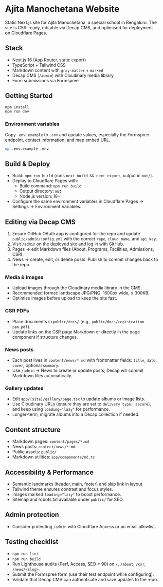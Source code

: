 # Ajita Manochetana Website

Static Next.js site for Ajita Manochetana, a special school in Bengaluru. The site is CSR-ready, editable via Decap CMS, and optimised for deployment on Cloudflare Pages.

## Stack

- Next.js 16 (App Router, static export)
- TypeScript + Tailwind CSS
- Markdown content with `gray-matter` + `marked`
- Decap CMS (`/admin`) with Cloudinary media library
- Form submissions via Formspree

## Getting Started

```bash
npm install
npm run dev
```

### Environment variables

Copy `.env.example` to `.env` and update values, especially the Formspree endpoint, contact information, and map embed URL.

```bash
cp .env.example .env
```

## Build & Deploy

- Build: `npm run build` (runs `next build && next export`, output in `out/`).
- Deploy to Cloudflare Pages with:
  - Build command: `npm run build`
  - Output directory: `out`
  - Node.js version: 18+
- Configure the same environment variables in Cloudflare Pages → Settings → Environment Variables.

## Editing via Decap CMS

1. Ensure GitHub OAuth app is configured for the repo and update `public/admin/config.yml` with the correct `repo`, `cloud_name`, and `api_key`.
2. Visit `/admin` on the deployed site and log in with GitHub.
3. Pages → edit Markdown files (About, Programs, Facilities, Admissions, CSR).
4. News → create, edit, or delete posts. Publish to commit changes back to the repo.

### Media & images

- Upload images through the Cloudinary media library in the CMS.
- Recommended format: landscape JPG/PNG, 1600px wide, ≤ 300KB.
- Optimise images before upload to keep the site fast.

### CSR PDFs

- Place documents in `public/docs/` (e.g., `public/docs/registration-pan.pdf`).
- Update links on the CSR page Markdown or directly in the page component if structure changes.

### News posts

- Each post lives in `content/news/*.md` with frontmatter fields: `title`, `date`, `cover`, optional `summary`.
- Use `/admin` → News to create or update posts; Decap will commit Markdown files automatically.

### Gallery updates

- Edit `app/(site)/gallery/page.tsx` to update albums or image lists.
- Use Cloudinary URLs (ensure they are set to `delivery type: secure`), and keep using `loading="lazy"` for performance.
- Longer-term, migrate albums into a Decap collection if needed.

## Content structure

- Markdown pages: `content/pages/*.md`
- News posts: `content/news/*.md`
- Public assets: `public/`
- Markdown utilities: `app/components/md.ts`

## Accessibility & Performance

- Semantic landmarks (header, main, footer) and skip link in layout.
- Tailwind theme ensures contrast and focus styles.
- Images marked `loading="lazy"` to boost performance.
- Sitemap and robots.txt available under `public/` for SEO.

## Admin protection

- Consider protecting `/admin` with Cloudflare Access or an email allowlist.

## Testing checklist

- `npm run lint`
- `npm run build`
- Run Lighthouse audits (Perf, Access, SEO ≥ 90) on `/`, `/about`, `/csr`, `/news/<slug>`.
- Submit the Formspree form (use their test endpoint while configuring).
- Validate that Decap CMS can authenticate and save updates to the repo.
